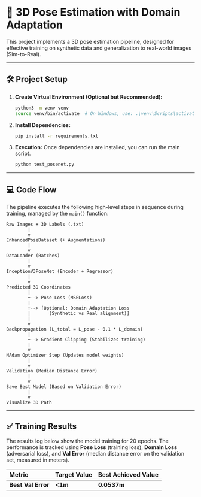 # 🚀 3D Pose Estimation with Domain Adaptation
This project implements a 3D pose estimation pipeline, designed for effective training on synthetic data and generalization to real-world images (Sim-to-Real).

---

## 🛠️ Project Setup
1.  **Create Virtual Environment (Optional but Recommended):**

    ```bash
    python3 -m venv venv
    source venv/bin/activate  # On Windows, use: .\venv\Scripts\activate
    ```

2.  **Install Dependencies:**

    ```bash
    pip install -r requirements.txt
    ```

3.  **Execution:** Once dependencies are installed, you can run the main script.

    ```bash
    python test_posenet.py
    ```

-----

## 💻 Code Flow

The pipeline executes the following high-level steps in sequence during training, managed by the `main()` function:

```text
Raw Images + 3D Labels (.txt)
        |
        v
EnhancedPoseDataset (+ Augmentations)
        |
        v
DataLoader (Batches)
        |
        v
InceptionV3PoseNet (Encoder + Regressor)
        |
        v
Predicted 3D Coordinates
        |
        +--> Pose Loss (MSELoss)
        |
        +--> [Optional: Domain Adaptation Loss
        |       (Synthetic vs Real alignment)]
        |
        v
Backpropagation (L_total = L_pose - 0.1 * L_domain)
        |
        +--> Gradient Clipping (Stabilizes training)
        |
        v
NAdam Optimizer Step (Updates model weights)
        |
        v
Validation (Median Distance Error)
        |
        v
Save Best Model (Based on Validation Error)
        |
        v
Visualize 3D Path
```

-----

## ✅ Training Results

The results log below show the model training for 20 epochs. The performance is tracked using **Pose Loss** (training loss), **Domain Loss** (adversarial loss), and **Val Error** (median distance error on the validation set, measured in meters).

| Metric | Target Value | Best Achieved Value |
| :--- | :--- | :--- |
| **Best Val Error** | **<1m** | $\mathbf{0.0537m}$ |

